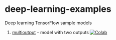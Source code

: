 # deep-learning-examples
Deep learning TensorFlow sample models

1. [multioutput](/multioutput.ipynb) - model with two outputs [![Colab](https://colab.research.google.com/assets/colab-badge.svg)](https://colab.research.google.com/github/awitwicki/deep-learning-examples/blob/main/multioutput.ipynb)
